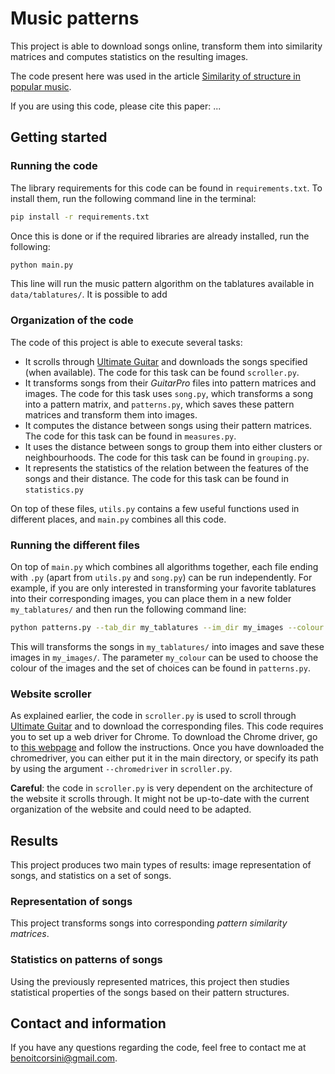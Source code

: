 # Music patterns

This project is able to download songs online, transform them into similarity matrices and computes statistics on the resulting images.

The code present here was used in the article [Similarity of structure in popular music](https://arxiv.org/abs/2007.13728).

If you are using this code, please cite this paper: ...

## Getting started

### Running the code

The library requirements for this code can be found in `requirements.txt`. To install them, run the following command line in the terminal:
```sh
pip install -r requirements.txt
```
Once this is done or if the required libraries are already installed, run the following:
```sh
python main.py
```
This line will run the music pattern algorithm on the tablatures available in `data/tablatures/`. It is possible to add

### Organization of the code

The code of this project is able to execute several tasks:
* It scrolls through [Ultimate Guitar](https://www.ultimate-guitar.com/) and downloads the songs specified (when available). The code for this task can be found `scroller.py`.
* It transforms songs from their _GuitarPro_ files into pattern matrices and images. The code for this task uses `song.py`, which transforms a song into a pattern matrix, and `patterns.py`, which saves these pattern matrices and transform them into images.
* It computes the distance between songs using their pattern matrices. The code for this task can be found in `measures.py`.
* It uses the distance between songs to group them into either clusters or neighbourhoods. The code for this task can be found in `grouping.py`.
* It represents the statistics of the relation between the features of the songs and their distance. The code for this task can be found in `statistics.py`

On top of these files, `utils.py` contains a few useful functions used in different places, and `main.py` combines all this code.

### Running the different files

On top of `main.py` which combines all algorithms together, each file ending with `.py` (apart from `utils.py` and `song.py`) can be run independently. For example, if you are only interested in transforming your favorite tablatures into their corresponding images, you can place them in a new folder `my_tablatures/` and then run the following command line:
```sh
python patterns.py --tab_dir my_tablatures --im_dir my_images --colour my_colour
```
This will transforms the songs in `my_tablatures/` into images and save these images in `my_images/`. The parameter `my_colour` can be used to choose the colour of the images and the set of choices can be found in `patterns.py`.

### Website scroller

As explained earlier, the code in `scroller.py` is used to scroll through [Ultimate Guitar](https://www.ultimate-guitar.com/) and to download the corresponding files. This code requires you to set up a web driver for Chrome. To download the Chrome driver, go to [this webpage](https://chromedriver.chromium.org/downloads) and follow the instructions. Once you have downloaded the chromedriver, you can either put it in the main directory, or specify its path by using the argument `--chromedriver` in `scroller.py`.

__Careful__: the code in `scroller.py` is very dependent on the architecture of the website it scrolls through. It might not be up-to-date with the current organization of the website and could need to be adapted.

## Results

This project produces two main types of results: image representation of songs, and statistics on a set of songs.

### Representation of songs

This project transforms songs into corresponding _pattern similarity matrices_.

### Statistics on patterns of songs

Using the previously represented matrices, this project then studies statistical properties of the songs based on their pattern structures.

## Contact and information

If you have any questions regarding the code, feel free to contact me at <benoitcorsini@gmail.com>.